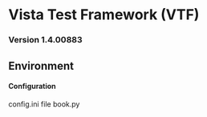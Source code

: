 Vista Test Framework (VTF)
===================
### Version 1.4.00883


Environment 
-------------

#### <i class="icon-refresh"></i> Configuration
config.ini file
book.py
